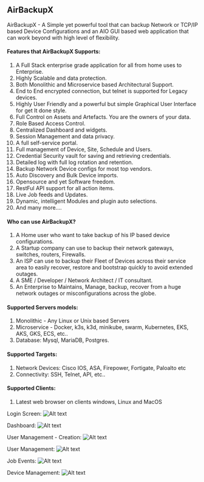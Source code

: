 ## AirBackupX
 
AirBackupX - A Simple yet powerful tool that can backup Network or TCP/IP based Device Configurations and an AIO GUI based web application that can work beyond with high level of flexibility.


#### Features that AirBackupX Supports:
1.	A Full Stack enterprise grade application for all from home uses to Enterprise.
2.	Highly Scalable and data protection.
3.	Both Monolithic and Microservice based Architectural Support.
4.	End to End encrypted connection, but telnet is supported for Legacy devices.
5.	Highly User Friendly and a powerful but simple Graphical User Interface for get It done style. 
6.	Full Control on Assets and Artefacts. You are the owners of your data. 
7.	Role Based Access Control.
8.	Centralized Dashboard and widgets.
9.	Session Management and data privacy.
10.	A full self-service portal.
11.	Full management of Device, Site, Schedule and Users.
12.	Credential Security vault for saving and retrieving credentials.
13.	Detailed log with full log rotation and retention.
14.	Backup Network Device configs for most top vendors.
15.	Auto Discovery and Bulk Device imports.
16.	Opensource and yet Software freedom. 
17. RestFul API support for all action items.
18. Live Job feeds and Updates.
19. Dynamic, intelligent Modules and plugin auto selections.
20. And many more....  

#### Who can use AirBackupX?
1. A Home user who want to take backup of his IP based device configurations.
2. A Startup company can use to backup their network gateways, switches, routers, Firewalls.
3. An ISP can use to backup their Fleet of Devices across their service area to easily recover, restore and bootstrap quickly to avoid extended outages.
4. A SME / Developer / Network Architect / IT consultant.
5. An Enterprise to Maintains, Manage, backup, recover from a huge network outages or misconfigurations across the globe.

#### Supported Servers models:
1. Monolithic - Any Linux or Unix based Servers
2. Microservice - Docker, k3s, k3d, minikube, swarm, Kubernetes, EKS, AKS, GKS, ECS, etc..
3. Database: Mysql, MariaDB, Postgres.


#### Supported Targets:
1. Network Devices: Cisco IOS, ASA, Firepower, Fortigate, Paloalto etc 
2. Connectivity: SSH, Telnet, API, etc..

#### Supported Clients:
1. Latest web browser on clients windows, Linux and MacOS


Login Screen:
![Alt text](image.png)

Dashboard:
![Alt text](image-1.png)

User Management - Creation:
![Alt text](image-2.png)

User Management:
![Alt text](image-3.png)

Job Events:
![Alt text](image-4.png)

Device Management:
![Alt text](image-5.png)
